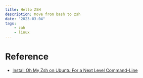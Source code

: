 ```yaml
---
title: Hello ZSH
description: Move from bash to zsh
date: "2023-03-04"
tags:
    - zah
    - linux
---
```


# Reference
- [Install Oh My Zsh on Ubuntu For a Next Level Command-Line](https://adamtheautomator.com/install-oh-my-zsh-on-ubuntu/)